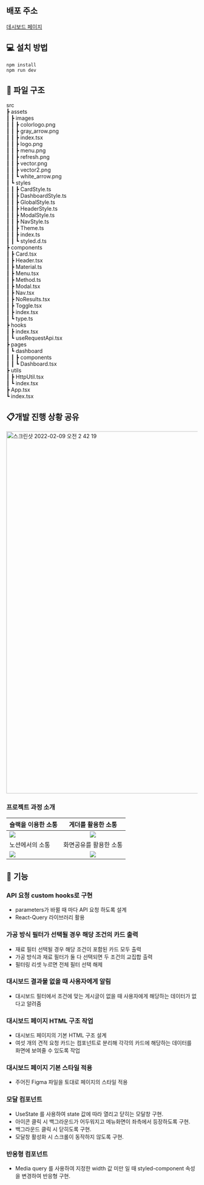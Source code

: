 ## 배포 주소

<a href="https://gilpopcapa.netlify.app/">데시보드 페이지</a>

## 💻 설치 방법

    npm install
    npm run dev

## 📂 파일 구조

src  
 ┣ assets  
 ┃ ┣ images  
 ┃ ┃ ┣ colorlogo.png  
 ┃ ┃ ┣ gray_arrow.png  
 ┃ ┃ ┣ index.tsx  
 ┃ ┃ ┣ logo.png  
 ┃ ┃ ┣ menu.png  
 ┃ ┃ ┣ refresh.png  
 ┃ ┃ ┣ vector.png  
 ┃ ┃ ┣ vector2.png  
 ┃ ┃ ┗ white_arrow.png  
 ┃ ┗ styles  
 ┃ ┃ ┣ CardStyle.ts  
 ┃ ┃ ┣ DashboardStyle.ts  
 ┃ ┃ ┣ GlobalStyle.ts  
 ┃ ┃ ┣ HeaderStyle.ts  
 ┃ ┃ ┣ ModalStyle.ts  
 ┃ ┃ ┣ NavStyle.ts  
 ┃ ┃ ┣ Theme.ts  
 ┃ ┃ ┣ index.ts  
 ┃ ┃ ┗ styled.d.ts  
 ┣ components  
 ┃ ┣ Card.tsx  
 ┃ ┣ Header.tsx  
 ┃ ┣ Material.ts  
 ┃ ┣ Menu.tsx  
 ┃ ┣ Method.ts  
 ┃ ┣ Modal.tsx  
 ┃ ┣ Nav.tsx  
 ┃ ┣ NoResults.tsx  
 ┃ ┣ Toggle.tsx  
 ┃ ┣ index.tsx  
 ┃ ┗ type.ts  
 ┣ hooks  
 ┃ ┣ index.tsx  
 ┃ ┗ useRequestApi.tsx  
 ┣ pages  
 ┃ ┗ dashboard  
 ┃ ┃ ┣ components  
 ┃ ┃ ┗ Dashboard.tsx  
 ┣ utils  
 ┃ ┣ HttpUtil.tsx  
 ┃ ┗ index.tsx  
 ┣ App.tsx  
 ┗ index.tsx

## 📋개발 진행 상황 공유

<img width="952" alt="스크린샷 2022-02-09 오전 2 42 19" src="https://user-images.githubusercontent.com/91244500/153044840-4b2231bb-2323-4086-aad8-377874414505.png">

### 프로젝트 과정 소개

| 슬랙을 이용한 소통                                                                                                             |                                                       게더를 활용한 소통                                                       |
| :----------------------------------------------------------------------------------------------------------------------------- | :----------------------------------------------------------------------------------------------------------------------------: |
| <img width="auto" src="https://user-images.githubusercontent.com/80146176/153052997-f2ca6637-40f8-4e7f-9609-f4885577706a.png"> | <img width="auto" src="https://user-images.githubusercontent.com/80146176/153053947-7be40938-62f8-4dd9-a54b-7328ea550546.png"> |
| 노션에서의 소통                                                                                                                |                                                     화면공유를 활용한 소통                                                     |
| <img width="auto" src="https://user-images.githubusercontent.com/80146176/153054588-6194940a-a76d-4fde-a164-2efb3989d6e8.png"> | <img width="auto" src="https://user-images.githubusercontent.com/80146176/153054110-d7c4169e-3824-4903-8ca5-fc4aec044055.png"> |

## 📝 기능

### API 요청 custom hooks로 구현

- parameters가 바뀔 때 마다 API 요청 하도록 설계
- React-Query 라이브러리 활용

### 가공 방식 필터가 선택될 경우 해당 조건의 카드 출력

- 재료 필터 선택될 경우 해당 조건이 포함된 카드 모두 출력
- 가공 방식과 재료 필터가 둘 다 선택되면 두 조건의 교집합 출력
- 필터링 리셋 누르면 전체 필터 선택 해제

### 대시보드 결과물 없을 때 사용자에게 알림

- 대시보드 필터에서 조건에 맞는 게시글이 없을 때 사용자에게 해당하는 데이터가 없다고 알려줌

### 대시보드 페이지 HTML 구조 작업

- 대시보드 페이지의 기본 HTML 구조 설계
- 여섯 개의 견적 요청 카드는 컴포넌트로 분리해 각각의 카드에 해당하는 데이터를 화면에 보여줄 수 있도록 작업

### 대시보드 페이지 기본 스타일 적용

- 주어진 Figma 파일을 토대로 페이지의 스타일 적용

### 모달 컴포넌트

- UseState 를 사용하여 state 값에 따라 열리고 닫히는 모달창 구현.
- 아이콘 클릭 시 백그라운드가 어두워지고 메뉴화면이 좌측에서 등장하도록 구현.
- 백그라운드 클릭 시 닫히도록 구현.
- 모달창 활성화 시 스크롤이 동작하지 않도록 구현.

### 반응형 컴포넌트

- Media query 를 사용하여 지정한 width 값 미만 일 때 styled-component 속성을 변경하여 반응형 구현.
